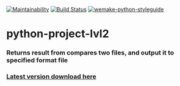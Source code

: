 [![Maintainability](https://api.codeclimate.com/v1/badges/67902e4998249efb97a2/maintainability)](https://codeclimate.com/github/DemetriusStorm/python-project-lvl2/maintainability)
[![Build Status](https://travis-ci.com/travis-ci/travis-web.svg?branch=master)](https://travis-ci.com/travis-ci/travis-web)
[![wemake-python-styleguide](https://img.shields.io/badge/style-wemake-000000.svg)](https://github.com/wemake-services/wemake-python-styleguide)

# python-project-lvl2
### Returns result from compares two files, and output it to specified format file
### [Latest version download here](https://test.pypi.org/project/demetriusstorm-gendiff/)
